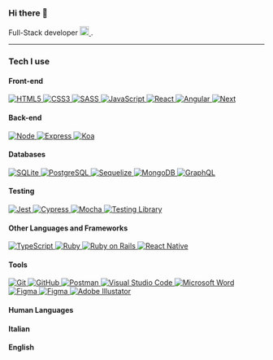### Hi there 👋

Full-Stack developer
<a href='https://www.linkedin.com/in/daniele-capano/'>
<img
    height='18px'
    alt='LinkedIn'
    src='https://img.shields.io/static/v1?logo=LinkedIn&label=%20&message=LinkedIn&color=black&logoColor=0A66C2'
  />
</a>.

---

### Tech I use

#### Front-end

<a href='https://html.com/html5/'>
  <img
    alt='HTML5'
    src='https://img.shields.io/static/v1?logo=HTML5&label=%20&message=HTML%205&color=black'
  />
</a>
<a href='https://css3.com/'>
  <img
    alt='CSS3'
    src='https://img.shields.io/static/v1?logo=CSS3&label=%20&message=CSS%203&color=black&logoColor=1572B6'
  />
</a>
<a href='https://sass-lang.com/'>
  <img
    alt='SASS'
    src='https://img.shields.io/static/v1?logo=SASS&label=%20&message=SASS&color=black'
  />
</a>
<a href='https://www.javascript.com/'>
  <img
    alt='JavaScript'
    src='https://img.shields.io/static/v1?logo=JavaScript&label=%20&message=JavaScript&color=black'
  />
</a>

<a href='https://reactjs.org/'>
  <img
    alt='React'
    src='https://img.shields.io/static/v1?logo=React&label=%20&message=React&color=black'
  />
</a>
<a href='https://angular.io/'>
  <img
    alt='Angular'
    src='https://img.shields.io/static/v1?logo=Angular&label=%20&message=Angular&color=black&logoColor=DD0031'
  />
</a>
<a href='https://nextjs.org/'>
  <img
    alt='Next'
    src='https://img.shields.io/badge/Next-black?style=for-the-badge&logo=next.js&logoColor=white'
  />
</a>

#### Back-end

<a href='https://nodejs.org/'>
  <img
    alt='Node'
    src='https://img.shields.io/static/v1?logo=Node.JS&label=%20&message=Node&color=black'
  />
</a>
<a href='http://expressjs.com/'>
  <img
    alt='Express'
    src='https://img.shields.io/static/v1?logo=Express&label=%20&message=Express&color=black'
  />
</a>
<a href='https://koajs.com/'>
  <img
    alt='Koa'
    src='https://img.shields.io/static/v1?logo=Koa&label=%20&message=Koa&color=black'
  />
</a>

#### Databases

<a href='https://sqlite.org/index.html'>
  <img
    alt='SQLite'
    src='https://img.shields.io/static/v1?logo=SQLite&label=%20&message=SQLite&color=black&logoColor=003B57'
  />
</a>
<a href='https://www.postgresql.org/'>
  <img
    alt='PostgreSQL'
    src='https://img.shields.io/static/v1?logo=PostgreSQL&label=%20&message=PostgreSQL&color=black'
  />
</a>
<a href='https://sequelize.org/'>
  <img
    alt='Sequelize'
    src='https://img.shields.io/static/v1?logo=Sequelize&label=%20&message=Sequelize&color=black'
  />
</a>
<a href='https://www.mongodb.com/'>
  <img
    alt='MongoDB'
    src='https://img.shields.io/static/v1?logo=MongoDB&label=%20&message=MongoDB%20%28%26%20Mongoose%29&color=black'
  />
</a>
<a href='https://graphql.org/'>
  <img
    alt='GraphQL'
    src='https://img.shields.io/static/v1?logo=GraphQL&label=%20&message=GraphQL&color=black&logoColor=E10098'
  />
</a>

#### Testing

<a href='https://jestjs.io/'>
  <img
    alt='Jest'
    src='https://img.shields.io/static/v1?logo=Jest&label=%20&message=Jest&color=black&logoColor=C21325'
  />
</a>
<a href='https://www.cypress.io/'>
  <img
    alt='Cypress'
    src='https://img.shields.io/static/v1?logo=Cypress&label=%20&message=Cypress&color=black'
  />
</a>
<a href='https://mochajs.org/'>
  <img
    alt='Mocha'
    src='https://img.shields.io/badge/-mocha-%238D6748?style=for-the-badge&logo=mocha&logoColor=white'
  />
</a>
<a href='https://testing-library.com/'>
  <img
    alt='Testing Library'
    src='https://img.shields.io/badge/-TestingLibrary-%23E33332?style=for-the-badge&logo=testing-library&logoColor=white'
  />
</a>

#### Other Languages and Frameworks

<a href='https://www.typescriptlang.org/'>
  <img
    alt='TypeScript'
    src='https://img.shields.io/static/v1?logo=TypeScript&label=%20&message=TypeScript&color=black'
  />
</a>
<a href='https://www.ruby-lang.org/'>
  <img
    alt='Ruby'
    src='https://img.shields.io/static/v1?logo=Ruby&label=%20&message=Ruby&color=black&logoColor=CC342D'
  />
</a>
<a href='https://rubyonrails.org/'>
  <img
    alt='Ruby on Rails'
    src='https://img.shields.io/badge/rails-%23CC0000.svg?style=for-the-badge&logo=ruby-on-rails&logoColor=white'
  />
</a>
<a href='https://reactnative.dev/'>
  <img
    alt='React Native'
    src='https://img.shields.io/badge/react_native-%2320232a.svg?style=for-the-badge&logo=react&logoColor=%2361DAFB'
  />
</a>

#### Tools

<a href='https://git-scm.com/'>
  <img
    alt='Git'
    src='https://img.shields.io/static/v1?logo=Git&label=%20&message=Git&color=black'
  />
</a>
<a href='https://github.com/'>
  <img
    alt='GitHub'
    src='https://img.shields.io/static/v1?logo=GitHub&label=%20&message=GitHub&color=black'
  />
</a>
<a href='https://www.postman.com/'>
  <img
    alt='Postman'
    src='https://img.shields.io/static/v1?logo=Postman&label=%20&message=Postman&color=black'
  />
</a>
<a href='https://code.visualstudio.com/'>
  <img
    alt='Visual Studio Code'
    src='https://img.shields.io/static/v1?logo=VisualStudioCode&label=%20&message=Visual%20Studio%20Code&color=black&logoColor=007ACC'
  />
</a>
<a href='https://www.microsoft.com/en-gb/microsoft-365/microsoft-office'>
  <img
    alt='Microsoft Word'
    src='https://img.shields.io/static/v1?logo=MicrosoftWord&label=%20&message=Microsoft%20Word&color=black&logoColor=2B579A'
  />
</a>
<a href='https://www.figma.com'>
  <img
    alt='Figma'
    src='https://img.shields.io/badge/figma-%23F24E1E.svg?style=for-the-badge&logo=figma&logoColor=white'
  />
</a>
<a href='https://www.figma.com'>
  <img
    alt='Figma'
    src='https://img.shields.io/badge/figma-%23F24E1E.svg?style=for-the-badge&logo=figma&logoColor=white'
  />
</a>
<a href='https://www.adobe.com/it/'>
  <img
    alt='Adobe Illustator'
    src='https://img.shields.io/badge/adobe%20illustrator-%23FF9A00.svg?style=for-the-badge&logo=adobe%20illustrator&logoColor=white'
  />
</a>

#### Human Languages

<h4>Italian</h4><h4>English</h4>

<!--
**daniele24134/daniele24134** is a ✨ _special_ ✨ repository because its `README.md` (this file) appears on your GitHub profile.

Here are some ideas to get you started:

- 🔭 I’m currently working on ...
- 🌱 I’m currently learning ...
- 👯 I’m looking to collaborate on ...
- 🤔 I’m looking for help with ...
- 💬 Ask me about ...
- 📫 How to reach me: ...
- 😄 Pronouns: ...
- ⚡ Fun fact: ...
-->
